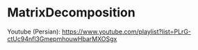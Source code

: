 # MatrixDecomposition
Youtube (Persian): https://www.youtube.com/playlist?list=PLrG-ctUc94nfl3GmepmhouwHbarMXOSgx
